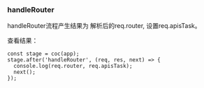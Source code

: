 ### handleRouter

handleRouter流程产生结果为 解析后的req.router, 设置req.apisTask。

查看结果：
```
const stage = coc(app);
stage.after('handleRouter', (req, res, next) => {
  console.log(req.router, req.apisTask);
  next();
});

